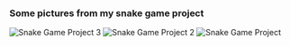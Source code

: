 ### Some pictures from my snake game project

![Snake Game Project 3](https://github.com/enginnturabik/Snake-Game/assets/97890688/bb9df011-23e1-4583-8834-7be247a7d8ab)
![Snake Game Project 2](https://github.com/enginnturabik/Snake-Game/assets/97890688/44340ff0-e282-4d4f-bca0-b017510ae907)
![Snake Game Project](https://github.com/enginnturabik/Snake-Game/assets/97890688/ac1ffbc2-bec9-4511-b373-24bd9e5af498)
